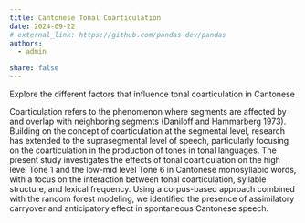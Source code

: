```yaml
---
title: Cantonese Tonal Coarticulation
date: 2024-09-22
# external_link: https://github.com/pandas-dev/pandas
authors:
  - admin

share: false
---
```


Explore the different factors that influence tonal coarticulation in Cantonese

<!--more-->

Coarticulation refers to the phenomenon where segments are affected by and overlap with neighboring segments (Daniloff and Hammarberg 1973). Building on the concept of coarticulation at the segmental level, research has extended to the suprasegmental level of speech, particularly focusing on the coarticulation in the production of tones in tonal languages. The present study investigates the effects of tonal coarticulation on the high level Tone 1 and the low-mid level Tone 6 in Cantonese monosyllabic words, with a focus on the interaction between tonal coarticulation, syllable structure, and lexical frequency. Using a corpus-based approach combined with the random forest modeling, we identified the presence of assimilatory carryover and anticipatory effect in spontaneous Cantonese speech.

